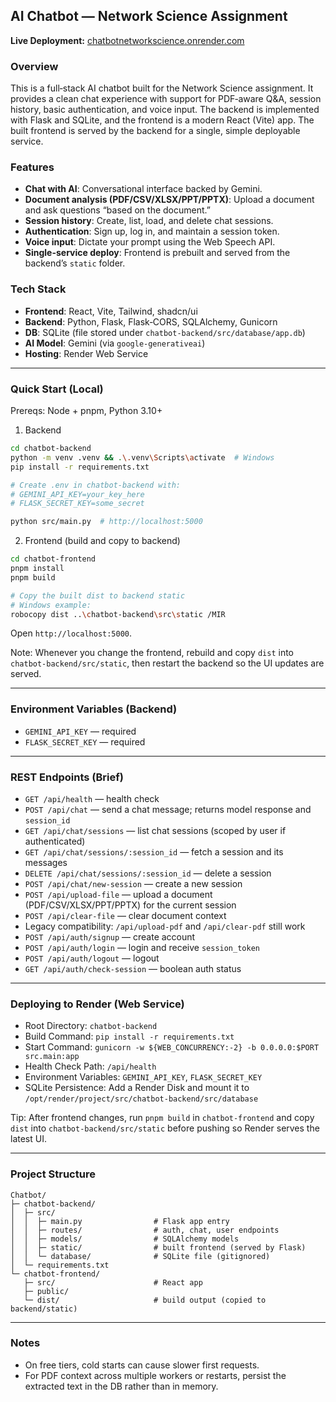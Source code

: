 ## AI Chatbot — Network Science Assignment

**Live Deployment:** [chatbotnetworkscience.onrender.com](https://chatbotnetworkscience.onrender.com/)

### Overview
This is a full‑stack AI chatbot built for the Network Science assignment. It provides a clean chat experience with support for PDF‑aware Q&A, session history, basic authentication, and voice input. The backend is implemented with Flask and SQLite, and the frontend is a modern React (Vite) app. The built frontend is served by the backend for a single, simple deployable service.

### Features
- **Chat with AI**: Conversational interface backed by Gemini.
- **Document analysis (PDF/CSV/XLSX/PPT/PPTX)**: Upload a document and ask questions “based on the document.”
- **Session history**: Create, list, load, and delete chat sessions.
- **Authentication**: Sign up, log in, and maintain a session token.
- **Voice input**: Dictate your prompt using the Web Speech API.
- **Single-service deploy**: Frontend is prebuilt and served from the backend’s `static` folder.

### Tech Stack
- **Frontend**: React, Vite, Tailwind, shadcn/ui
- **Backend**: Python, Flask, Flask‑CORS, SQLAlchemy, Gunicorn
- **DB**: SQLite (file stored under `chatbot-backend/src/database/app.db`)
- **AI Model**: Gemini (via `google-generativeai`)
- **Hosting**: Render Web Service

---

### Quick Start (Local)
Prereqs: Node + pnpm, Python 3.10+

1) Backend
```bash
cd chatbot-backend
python -m venv .venv && .\.venv\Scripts\activate  # Windows
pip install -r requirements.txt

# Create .env in chatbot-backend with:
# GEMINI_API_KEY=your_key_here
# FLASK_SECRET_KEY=some_secret

python src/main.py  # http://localhost:5000
```

2) Frontend (build and copy to backend)
```bash
cd chatbot-frontend
pnpm install
pnpm build

# Copy the built dist to backend static
# Windows example:
robocopy dist ..\chatbot-backend\src\static /MIR
```

Open `http://localhost:5000`.

Note: Whenever you change the frontend, rebuild and copy `dist` into `chatbot-backend/src/static`, then restart the backend so the UI updates are served.

---

### Environment Variables (Backend)
- `GEMINI_API_KEY` — required
- `FLASK_SECRET_KEY` — required

---

### REST Endpoints (Brief)
- `GET /api/health` — health check
- `POST /api/chat` — send a chat message; returns model response and `session_id`
- `GET /api/chat/sessions` — list chat sessions (scoped by user if authenticated)
- `GET /api/chat/sessions/:session_id` — fetch a session and its messages
- `DELETE /api/chat/sessions/:session_id` — delete a session
- `POST /api/chat/new-session` — create a new session
- `POST /api/upload-file` — upload a document (PDF/CSV/XLSX/PPT/PPTX) for the current session
- `POST /api/clear-file` — clear document context
- Legacy compatibility: `/api/upload-pdf` and `/api/clear-pdf` still work
- `POST /api/auth/signup` — create account
- `POST /api/auth/login` — login and receive `session_token`
- `POST /api/auth/logout` — logout
- `GET /api/auth/check-session` — boolean auth status

---

### Deploying to Render (Web Service)
- Root Directory: `chatbot-backend`
- Build Command: `pip install -r requirements.txt`
- Start Command: `gunicorn -w ${WEB_CONCURRENCY:-2} -b 0.0.0.0:$PORT src.main:app`
- Health Check Path: `/api/health`
- Environment Variables: `GEMINI_API_KEY`, `FLASK_SECRET_KEY`
- SQLite Persistence: Add a Render Disk and mount it to `/opt/render/project/src/chatbot-backend/src/database`

Tip: After frontend changes, run `pnpm build` in `chatbot-frontend` and copy `dist` into `chatbot-backend/src/static` before pushing so Render serves the latest UI.

---

### Project Structure
```
Chatbot/
├─ chatbot-backend/
│  ├─ src/
│  │  ├─ main.py                # Flask app entry
│  │  ├─ routes/                # auth, chat, user endpoints
│  │  ├─ models/                # SQLAlchemy models
│  │  ├─ static/                # built frontend (served by Flask)
│  │  └─ database/              # SQLite file (gitignored)
│  └─ requirements.txt
└─ chatbot-frontend/
   ├─ src/                      # React app
   ├─ public/
   └─ dist/                     # build output (copied to backend/static)
```

---

### Notes
- On free tiers, cold starts can cause slower first requests.
- For PDF context across multiple workers or restarts, persist the extracted text in the DB rather than in memory.


